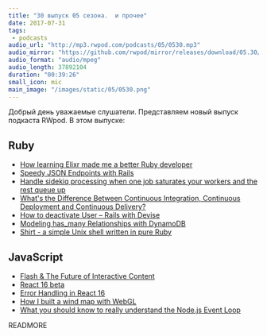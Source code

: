 ```yaml
---
title: "30 выпуск 05 сезона.  и прочее"
date: 2017-07-31
tags:
 - podcasts
audio_url: "http://mp3.rwpod.com/podcasts/05/0530.mp3"
audio_mirror: "https://github.com/rwpod/mirror/releases/download/05.30/0530.mp3"
audio_format: "audio/mpeg"
audio_length: 37892104
duration: "00:39:26"
small_icon: mic
main_image: "/images/static/05/0530.png"
---
```


Добрый день уважаемые слушатели. Представляем новый выпуск подкаста RWpod. В этом выпуске:

## Ruby

 - [How learning Elixr made me a better Ruby developer](https://www.amberbit.com/blog/2017/7/27/how-learning-elixir-made-me-better-ruby-developer/)
 - [Speedy JSON Endpoints with Rails](https://medium.com/companydev/speedy-json-endpoints-with-rails-b6130f757815)
 - [Handle sidekiq processing when one job saturates your workers and the rest queue up](http://blog.arkency.com/2017/07/sidekiq-slow-processing-one-job-saturates-workers-rest-queue-up/)
 - [What's the Difference Between Continuous Integration, Continuous Deployment and Continuous Delivery?](https://semaphoreci.com/blog/2017/07/27/what-is-the-difference-between-continuous-integration-continuous-deployment-and-continuous-delivery.html)
 - [How to deactivate User – Rails with Devise](https://blog.kodius.io/2017/07/26/how-to-deactivate-user-rails-with-devise/)
 - [Modeling has_many Relationships with DynamoDB](https://blog.codeship.com/modeling-has_many-relationships-with-dynamodb/)
 - [Shirt - a simple Unix shell written in pure Ruby](https://github.com/jstorimer/shirt)

## JavaScript

 - [Flash & The Future of Interactive Content](https://blogs.adobe.com/conversations/2017/07/adobe-flash-update.html)
 - [React 16 beta](https://github.com/facebook/react/issues/10294)
 - [Error Handling in React 16](https://facebook.github.io/react/blog/2017/07/26/error-handling-in-react-16.html)
 - [How I built a wind map with WebGL](https://blog.mapbox.com/how-i-built-a-wind-map-with-webgl-b63022b5537f)
 - [What you should know to really understand the Node.js Event Loop](https://medium.com/the-node-js-collection/what-you-should-know-to-really-understand-the-node-js-event-loop-and-its-metrics-c4907b19da4c)

READMORE
